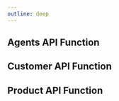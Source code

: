 ```yaml
---
outline: deep
---
```


## Agents API Function
<!--@include: ./_agent_api_function.md-->

## Customer API Function
<!--@include: ./_customer_api_function.md-->

## Product API Function
<!--@include: ./_product_api_function.md-->